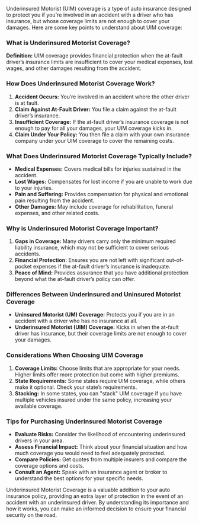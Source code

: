 Underinsured Motorist (UIM) coverage is a type of auto insurance designed to protect you if you're involved in an accident with a driver who has insurance, but whose coverage limits are not enough to cover your damages. Here are some key points to understand about UIM coverage:

### What is Underinsured Motorist Coverage?

**Definition:** UIM coverage provides financial protection when the at-fault driver’s insurance limits are insufficient to cover your medical expenses, lost wages, and other damages resulting from the accident.

### How Does Underinsured Motorist Coverage Work?

1. **Accident Occurs:** You’re involved in an accident where the other driver is at fault.
2. **Claim Against At-Fault Driver:** You file a claim against the at-fault driver’s insurance.
3. **Insufficient Coverage:** If the at-fault driver’s insurance coverage is not enough to pay for all your damages, your UIM coverage kicks in.
4. **Claim Under Your Policy:** You then file a claim with your own insurance company under your UIM coverage to cover the remaining costs.

### What Does Underinsured Motorist Coverage Typically Include?

- **Medical Expenses:** Covers medical bills for injuries sustained in the accident.
- **Lost Wages:** Compensates for lost income if you are unable to work due to your injuries.
- **Pain and Suffering:** Provides compensation for physical and emotional pain resulting from the accident.
- **Other Damages:** May include coverage for rehabilitation, funeral expenses, and other related costs.

### Why is Underinsured Motorist Coverage Important?

1. **Gaps in Coverage:** Many drivers carry only the minimum required liability insurance, which may not be sufficient to cover serious accidents.
2. **Financial Protection:** Ensures you are not left with significant out-of-pocket expenses if the at-fault driver’s insurance is inadequate.
3. **Peace of Mind:** Provides assurance that you have additional protection beyond what the at-fault driver’s policy can offer.

### Differences Between Underinsured and Uninsured Motorist Coverage

- **Uninsured Motorist (UM) Coverage:** Protects you if you are in an accident with a driver who has no insurance at all.
- **Underinsured Motorist (UIM) Coverage:** Kicks in when the at-fault driver has insurance, but their coverage limits are not enough to cover your damages.

### Considerations When Choosing UIM Coverage

1. **Coverage Limits:** Choose limits that are appropriate for your needs. Higher limits offer more protection but come with higher premiums.
2. **State Requirements:** Some states require UIM coverage, while others make it optional. Check your state’s requirements.
3. **Stacking:** In some states, you can "stack" UIM coverage if you have multiple vehicles insured under the same policy, increasing your available coverage.

### Tips for Purchasing Underinsured Motorist Coverage

- **Evaluate Risks:** Consider the likelihood of encountering underinsured drivers in your area.
- **Assess Financial Impact:** Think about your financial situation and how much coverage you would need to feel adequately protected.
- **Compare Policies:** Get quotes from multiple insurers and compare the coverage options and costs.
- **Consult an Agent:** Speak with an insurance agent or broker to understand the best options for your specific needs.

Underinsured Motorist Coverage is a valuable addition to your auto insurance policy, providing an extra layer of protection in the event of an accident with an underinsured driver. By understanding its importance and how it works, you can make an informed decision to ensure your financial security on the road.